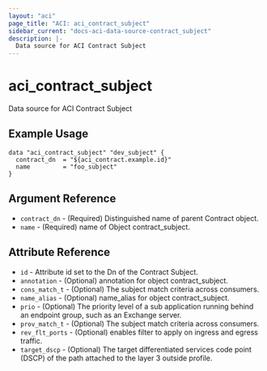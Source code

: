```yaml
---
layout: "aci"
page_title: "ACI: aci_contract_subject"
sidebar_current: "docs-aci-data-source-contract_subject"
description: |-
  Data source for ACI Contract Subject
---
```


# aci_contract_subject #
Data source for ACI Contract Subject

## Example Usage ##

```hcl
data "aci_contract_subject" "dev_subject" {
  contract_dn  = "${aci_contract.example.id}"
  name         = "foo_subject"
}
```
## Argument Reference ##
* `contract_dn` - (Required) Distinguished name of parent Contract object.
* `name` - (Required) name of Object contract_subject.



## Attribute Reference

* `id` - Attribute id set to the Dn of the Contract Subject.
* `annotation` - (Optional) annotation for object contract_subject.
* `cons_match_t` - (Optional) The subject match criteria across consumers.
* `name_alias` - (Optional) name_alias for object contract_subject.
* `prio` - (Optional) The priority level of a sub application running behind an endpoint group, such as an Exchange server.
* `prov_match_t` - (Optional) The subject match criteria across consumers.
* `rev_flt_ports` - (Optional) enables filter to apply on ingress and egress traffic.
* `target_dscp` - (Optional) The target differentiated services code point (DSCP) of the path attached to the layer 3 outside profile.
